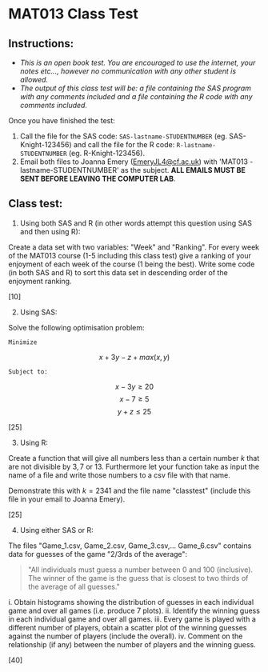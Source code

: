 # MAT013 Class Test

## Instructions:

- *This is an open book test. You are encouraged to use the internet, your notes etc..., however no communication with any other student is allowed.*
- *The output of this class test will be: a file containing the SAS program with any comments included and a file containing the R code with any comments included.*

Once you have finished the test:

1. Call the file for the SAS code: `SAS-lastname-STUDENTNUMBER` (eg. SAS-Knight-123456) and call the file for the R code: `R-lastname-STUDENTNUMBER` (eg. R-Knight-123456).
2. Email both files to Joanna Emery (EmeryJL4@cf.ac.uk) with 'MAT013 - lastname-STUDENTNUMBER' as the subject. **ALL EMAILS MUST BE SENT BEFORE LEAVING THE COMPUTER LAB**.

## Class test:

1. Using both SAS and R (in other words attempt this question using SAS and then using R):

Create a data set with two variables: "Week" and "Ranking". For every week of the MAT013 course (1-5 including this class test) give a ranking of your enjoyment of each week of the course (1 being the best). Write some code (in both SAS and R) to sort this data set in descending order of the enjoyment ranking.

[10]

2. Using SAS:

Solve the following optimisation problem:

    Minimize

$$x+3y-z+max(x,y)$$

    Subject to:

$$x-3y\geq 20$$
$$x-7\geq 5$$
$$y+z\leq 25$$


[25]

3. Using R:

Create a function that will give all numbers less than a certain number $k$ that are not divisible by $3,7$ or $13$. Furthermore let your function take as input the name of a file and write those numbers to a csv file with that name.

Demonstrate this with $k=2341$ and the file name "classtest" (include this file in your email to Joanna Emery).

[25]

4. Using either SAS or R:

The files "Game_1.csv, Game_2.csv, Game_3.csv,... Game_6.csv" contains data for guesses of the game "2/3rds of the average":

> "All individuals must guess a number between 0 and 100 (inclusive). The winner of the game is the guess that is closest to two thirds of the average of all guesses."

i. Obtain histograms showing the distribution of guesses in each individual game and over all games (i.e. produce 7 plots).
ii. Identify the winning guess in each individual game and over all games.
iii. Every game is played with a different number of players, obtain a scatter plot of the winning guesses against the number of players (include the overall).
iv. Comment on the relationship (if any) between the number of players and the winning guess.

[40]
